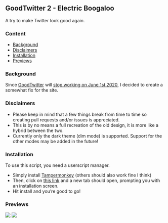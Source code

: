 ## GoodTwitter 2 - Electric Boogaloo

A try to make Twitter look good again.

### Content
- [Background](#background)
- [Disclaimers](#disclaimers)
- [Installation](#installation)
- [Previews](#previews)


### Background
Since [GoodTwitter](https://github.com/ZusorCode/GoodTwitter) will [stop working on June 1st 2020](https://twitter.com/ZusorOW/status/1258885451055800320), I decided to create a somewhat fix for the site.

### Disclaimers
- Please keep in mind that a few things break from time to time so creating pull requests and/or issues is appreciated.
- This is by no means a full recreation of the old design, it is more like a hybrid between the two.
- Currently only the dark theme (dim mode) is supported. Support for the other modes may be added in the future!

### Installation
To use this script, you need a userscript manager.

- Simply install [Tampermonkey](https://chrome.google.com/webstore/detail/tampermonkey/dhdgffkkebhmkfjojejmpbldmpobfkfo) (others should also work fine I think)
- Then, click on [this link](https://github.com/Bl4Cc4t/GoodTwitter2/raw/master/twitter.gt2eb.user.js) and a new tab should open, prompting you with an installation screen.
- Hit install and you’re good to go!


### Previews
![](https://i.imgur.com/7GQe1AE.png)
![](https://i.imgur.com/ZdHD5nS.png)
